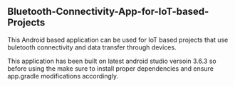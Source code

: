 ## Bluetooth-Connectivity-App-for-IoT-based-Projects


This Android based application can be used for IoT based projects that use buletooth connectivity and data transfer through devices.

This application has been built on latest android studio versoin 3.6.3 so before using the make sure to install proper dependencies and ensure app.gradle modifications accordingly.
